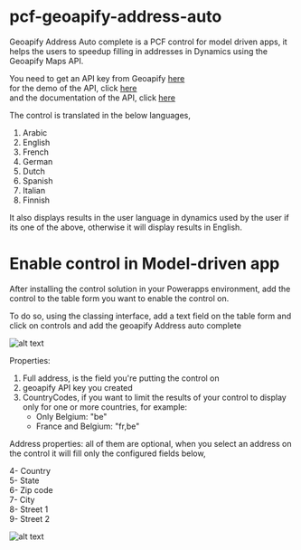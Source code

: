 # pcf-geoapify-address-auto

Geoapify Address Auto complete is a PCF control for model driven apps, it helps the users to speedup filling in addresses in Dynamics using the Geoapify Maps API.

You need to get an API key from Geoapify [here](https://www.geoapify.com/) <br />
for the demo of the API, click [here](https://apidocs.geoapify.com/playground/geocoding) <br />
and the documentation of the API, click [here](https://apidocs.geoapify.com/docs/geocoding/getting-started/#autocomplete)



The control is translated in the below languages,

1. Arabic
2. English
3. French
4. German
5. Dutch
6. Spanish
7. Italian
8. Finnish

It also displays results in the user language in dynamics used by the user if its one of the above, otherwise it will display results in English.

# Enable control in Model-driven app

After installing the control solution in your Powerapps environment, add the control to the table form you want to enable the control on.

To do so, using the classing interface, add a text field on the table form and click on controls and add the geoapify Address auto complete

![alt text](https://github.com/ahmadnsam/pcf-geoapify-address-auto/blob/master/form.png?raw=true)

Properties:
1. Full address, is the field you're putting the control on
2. geoapify API key you created
3. CountryCodes, if you want to limit the results of your control to display only for one or more countries, for example: 
    - Only Belgium: "be"
    - France and Belgium: "fr,be"

Address properties: all of them are optional, when you select an address on the control it will fill only the configured fields below,

4- Country <br />
5- State <br />
6- Zip code <br />
7- City <br />
8- Street 1 <br />
9- Street 2



![alt text](https://github.com/ahmadnsam/pcf-geoapify-address-auto/blob/master/ezgif.com-gif-maker.gif?raw=true)
